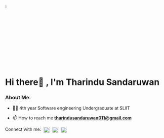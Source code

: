 
 <img src="https://raw.githubusercontent.com/7oSkaaa/7oSkaaa/main/Images/about_me.gif" width="5%" />
 
 # Hi there👋 , I'm Tharindu Sandaruwan

### About Me:

- 👨‍🎓 4th year Software engineering Undergraduate at SLIIT

- 📫 How to reach me **tharindusandaruwan011@gmail.com**

<p align="left">
Connect with me:&nbsp
<a href="https://linkedin.com/in/tharindusandaruwan" target="blank"><img align="center" src="https://raw.githubusercontent.com/rahuldkjain/github-profile-readme-generator/master/src/images/icons/Social/linked-in-alt.svg" alt="tharindusandaruwan" height="20" width="20" /></a>&nbsp;
<a href="https://fb.com/tharindusandaruwan13" target="blank"><img align="center" src="https://raw.githubusercontent.com/rahuldkjain/github-profile-readme-generator/master/src/images/icons/Social/facebook.svg" alt="tharindusandaruwan" height="20" width="20" /></a>&nbsp;
<a href="https://instagram.com/tharindusandaruwan_" target="blank"><img align="center" src="https://raw.githubusercontent.com/rahuldkjain/github-profile-readme-generator/master/src/images/icons/Social/instagram.svg" alt="tharindusandaruwan" height="20" width="20" /></a>
</p>

